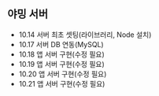 ## 야밍 서버
- 10.14  서버 최초 셋팅(라이브러리, Node 설치)
- 10.17  서버 DB 연동(MySQL)
- 10.18  앱 서버 구현(수정 필요)
- 10.19  앱 서버 구현(수정 필요)
- 10.20  앱 서버 구현(수정 필요)
- 10.21  앱 서버 구현(수정 필요)